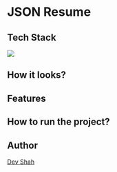 # JSON Resume

## Tech Stack

<img src="https://skillicons.dev/icons?i=nodejs,express" />

## How it looks?
## Features
## How to run the project?
## Author

<a href="https://github.com/busycaesar">Dev Shah</a>

